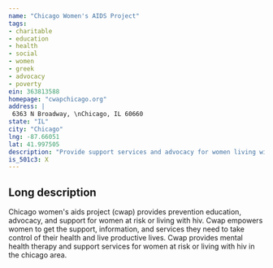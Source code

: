 ```yaml
---
name: "Chicago Women's AIDS Project"
tags:
- charitable
- education
- health
- social
- women
- greek
- advocacy
- poverty
ein: 363813588
homepage: "cwapchicago.org"
address: |
 6363 N Broadway, \nChicago, IL 60660
state: "IL"
city: "Chicago"
lng: -87.66051
lat: 41.997505
description: "Provide support services and advocacy for women living with hiv and provice aids/hiv prevention"
is_501c3: X
---
```


## Long description

Chicago women's aids project (cwap) provides prevention education, advocacy, and support for women at risk or living with hiv. Cwap empowers women to get the support, information, and services they need to take control of their health and live productive lives. Cwap provides mental health therapy and support services for women at risk or living with hiv in the chicago area. 
